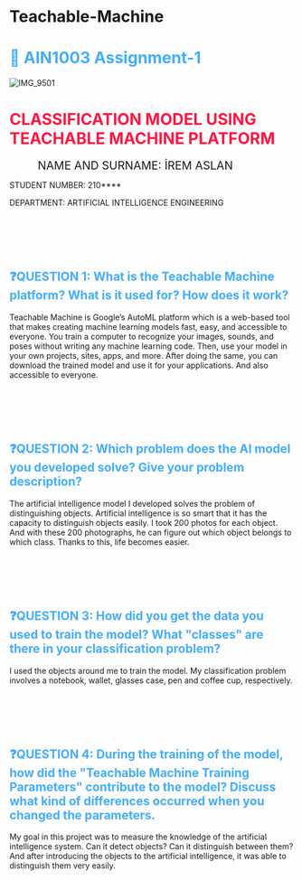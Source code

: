 # Teachable-Machine
<h1 style="color: #44AEFB;">📌 AIN1003 Assignment-1 </h1>

![IMG_9501](https://user-images.githubusercontent.com/116390565/200967236-d6b0bad5-108c-4207-9bb9-1150f6397cd4.gif)


<h1 style="color: #FF1744;"> CLASSIFICATION MODEL USING TEACHABLE MACHINE PLATFORM
 </h1>

<p align:"center" style="text-align: justify; margin: 0 50px; font-size: 20px;" >
NAME AND SURNAME: İREM ASLAN

STUDENT NUMBER: 210****

DEPARTMENT: ARTIFICIAL INTELLIGENCE ENGINEERING

<br>
<br>
<div align="center">

</div>
</p>    
<br>
<!-- Q1 -->

<h2 style="color: #44AEFB"> ❓QUESTION 1: What is the Teachable Machine platform? What is it used for? How does it work? 
</h2>
<p align:"center" style="text-align: justify; margin: 0 50px; font-size: 20px;" >

Teachable Machine is Google’s AutoML platform which is a web-based tool that makes creating machine learning models fast, easy, and accessible to everyone. You train a computer to recognize your images, sounds, and poses without writing any machine learning code. Then, use your model in your own projects, sites, apps, and more.
After doing the same, you can download the trained model and use it for your applications. And also accessible to everyone.

<br>
<br>
<div align="center">

</div>
</p>    
<br>


<!-- Q2 -->

<h2 style="color: #44AEFB"> ❓QUESTION 2: Which problem does the AI model you developed solve? Give your problem description?
</h2>

</h2>
<p align:"center" style="text-align: justify; margin: 0 50px; font-size: 20px;" >

The artificial intelligence model I developed solves the problem of distinguishing objects. Artificial intelligence is so smart that it has the capacity to distinguish objects easily. I took 200 photos for each object. And with these 200 photographs, he can figure out which object belongs to which class. Thanks to this, life becomes easier.


<br>
<br>
<div align="center">

</div>
</p>    
<br>

<!-- Q3 -->

<h2 style="color: #44AEFB"> ❓QUESTION 3: How did you get the data you used to train the model? What "classes" are there in your classification problem? 

</h2>

</h2>
<p align:"center" style="text-align: justify; margin: 0 50px; font-size: 20px;" >

I used the objects around me to train the model. My classification problem involves a notebook, wallet, glasses case, pen and coffee cup, respectively.


<br>
<br>
<div align="center">

</div>
</p>    
<br>
<!-- Q4 -->

<h2 style="color: #44AEFB"> ❓QUESTION 4: During the training of the model, how did the "Teachable Machine Training Parameters" contribute to the model? Discuss what kind of differences occurred when you changed the parameters. 

</h2>

</h2>
<p align:"center" style="text-align: justify; margin: 0 50px; font-size: 20px;" >

My goal in this project was to measure the knowledge of the artificial intelligence system. Can it detect objects? Can it distinguish between them? And after introducing the objects to the artificial intelligence, it was able to distinguish them very easily.

<br>
<br>
<div align="center">

</div>
</p>    
<br>

